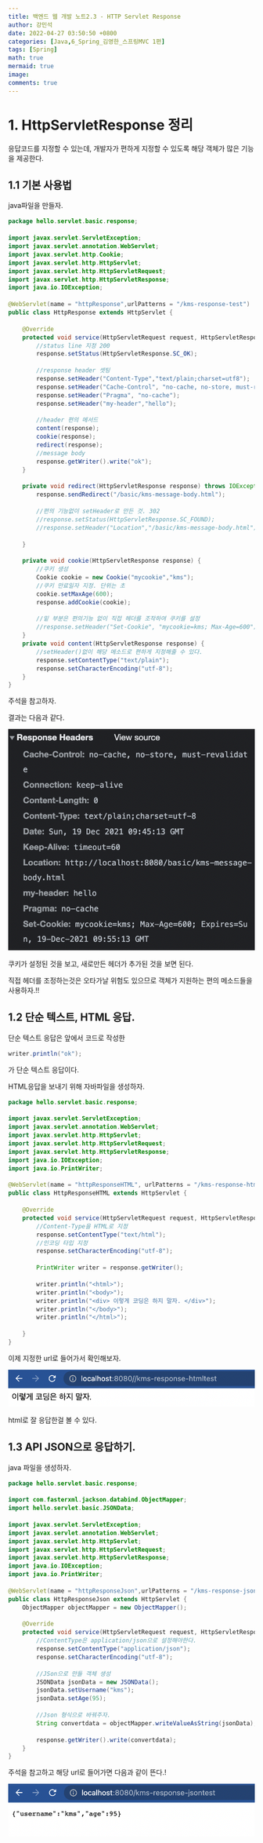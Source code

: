 ```yaml
---
title: 백엔드 웹 개발 노트2.3 - HTTP Servlet Response
author: 강민석
date: 2022-04-27 03:50:50 +0800
categories: [Java,6_Spring_김영한_스프링MVC 1편]
tags: [Spring]
math: true
mermaid: true
image: 
comments: true
---
```


# 1. HttpServletResponse 정리

응답코드를 지정할 수 있는데, 개발자가 편하게 지정할 수 있도록 해당 객체가 많은 기능을 제공한다.

## 1.1 기본 사용법

java파일을 만들자.

```java
package hello.servlet.basic.response;

import javax.servlet.ServletException;
import javax.servlet.annotation.WebServlet;
import javax.servlet.http.Cookie;
import javax.servlet.http.HttpServlet;
import javax.servlet.http.HttpServletRequest;
import javax.servlet.http.HttpServletResponse;
import java.io.IOException;

@WebServlet(name = "httpResponse",urlPatterns = "/kms-response-test")
public class HttpResponse extends HttpServlet {

    @Override
    protected void service(HttpServletRequest request, HttpServletResponse response) throws ServletException, IOException {
        //status line 지정 200
        response.setStatus(HttpServletResponse.SC_OK);

        //response header 셋팅
        response.setHeader("Content-Type","text/plain;charset=utf8");
        response.setHeader("Cache-Control", "no-cache, no-store, must-revalidate");
        response.setHeader("Pragma", "no-cache");
        response.setHeader("my-header","hello");

        //header 편의 메서드
        content(response);
        cookie(response);
        redirect(response);
        //message body
        response.getWriter().write("ok");
    }

    private void redirect(HttpServletResponse response) throws IOException {
        response.sendRedirect("/basic/kms-message-body.html");

        //편의 기능없이 setHeader로 만든 것. 302
        //response.setStatus(HttpServletResponse.SC_FOUND);
        //response.setHeader("Location","/basic/kms-message-body.html");

    }

    private void cookie(HttpServletResponse response) {
        //쿠키 생성
        Cookie cookie = new Cookie("mycookie","kms");
        //쿠키 만료일자 지정. 단위는 초
        cookie.setMaxAge(600);
        response.addCookie(cookie);

        //밑 부분은 편의기능 없이 직접 헤더를 조작하여 쿠키를 설정
        //response.setHeader("Set-Cookie", "mycookie=kms; Max-Age=600");
    }
    private void content(HttpServletResponse response) {
        //setHeader()없이 해당 메소드로 편하게 지정해줄 수 있다.
        response.setContentType("text/plain");
        response.setCharacterEncoding("utf-8");
    }
}

```

주석을 참고하자.

결과는 다음과 같다.


![](/assets/img/sample/Spring/4_kyh_spring_mvc_note/2_servletProject/img/responsetest.png)



쿠키가 설정된 것을 보고, 새로만든 헤더가 추가된 것을 보면 된다.

직접 헤더를 조정하는것은 오타가날 위험도 있으므로 객체가 지원하는 편의 메소드들을 사용하자.!!

## 1.2 단순 텍스트, HTML 응답.

단순 텍스트 응답은 앞에서 코드로 작성한 

```java
writer.println("ok");
```
가 단순 텍스트 응답이다.

HTML응답을 보내기 위해 자바파일을 생성하자.

```java
package hello.servlet.basic.response;

import javax.servlet.ServletException;
import javax.servlet.annotation.WebServlet;
import javax.servlet.http.HttpServlet;
import javax.servlet.http.HttpServletRequest;
import javax.servlet.http.HttpServletResponse;
import java.io.IOException;
import java.io.PrintWriter;

@WebServlet(name = "httpResponseHTML", urlPatterns = "/kms-response-htmltest")
public class HttpResponseHTML extends HttpServlet {

    @Override
    protected void service(HttpServletRequest request, HttpServletResponse response) throws ServletException, IOException {
        //Content-Type을 HTML로 지정
        response.setContentType("text/html");
        //인코딩 타입 지정
        response.setCharacterEncoding("utf-8");

        PrintWriter writer = response.getWriter();

        writer.println("<html>");
        writer.println("<body>");
        writer.println("<div> 이렇게 코딩은 하지 말자. </div>");
        writer.println("</body>");
        writer.println("</html>");

    }
}

```

이제 지정한 url로 들어가서 확인해보자.

![](/assets/img/sample/Spring/4_kyh_spring_mvc_note/2_servletProject/img/htmlresult.png)


html로 잘 응답한걸 볼 수 있다.

## 1.3 API JSON으로 응답하기.

java 파일을 생성하자.

```java
package hello.servlet.basic.response;

import com.fasterxml.jackson.databind.ObjectMapper;
import hello.servlet.basic.JSONData;

import javax.servlet.ServletException;
import javax.servlet.annotation.WebServlet;
import javax.servlet.http.HttpServlet;
import javax.servlet.http.HttpServletRequest;
import javax.servlet.http.HttpServletResponse;
import java.io.IOException;
import java.io.PrintWriter;

@WebServlet(name = "httpResponseJson",urlPatterns = "/kms-response-jsontest")
public class HttpResponseJson extends HttpServlet {
    ObjectMapper objectMapper = new ObjectMapper();

    @Override
    protected void service(HttpServletRequest request, HttpServletResponse response) throws ServletException, IOException {
        //ContentType은 application/json으로 설정해야한다.
        response.setContentType("application/json");
        response.setCharacterEncoding("utf-8");

        //JSon으로 만들 객체 생성
        JSONData jsonData = new JSONData();
        jsonData.setUsername("kms");
        jsonData.setAge(95);

        //Json 형식으로 바꿔주자.
        String convertdata = objectMapper.writeValueAsString(jsonData);

        response.getWriter().write(convertdata);
    }
}

```

주석을 참고하고 해당 url로 들어가면 다음과 같이 뜬다.!


![](/assets/img/sample/Spring/4_kyh_spring_mvc_note/2_servletProject/img/responsejsonresult.png)

